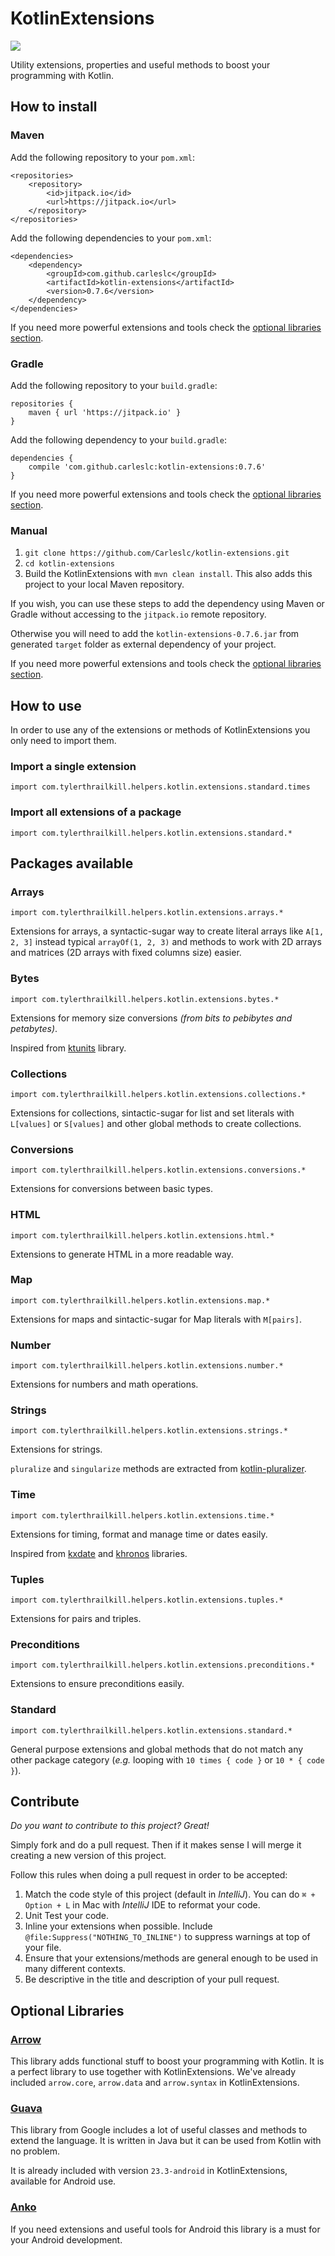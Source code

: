 # KotlinExtensions
[![](https://jitpack.io/v/Carleslc/kotlin-extensions.svg)](https://jitpack.io/#Carleslc/kotlin-extensions)

Utility extensions, properties and useful methods to boost your programming with Kotlin.

## How to install

### Maven
Add the following repository to your `pom.xml`:
```
<repositories>
    <repository>
        <id>jitpack.io</id>
        <url>https://jitpack.io</url>
    </repository>
</repositories>
```

Add the following dependencies to your `pom.xml`:
```
<dependencies>
    <dependency>
    	<groupId>com.github.carleslc</groupId>
    	<artifactId>kotlin-extensions</artifactId>
    	<version>0.7.6</version>
    </dependency>
</dependencies>
```

If you need more powerful extensions and tools check the [optional libraries section](https://github.com/Carleslc/kotlin-extensions#optional-libraries).

### Gradle

Add the following repository to your `build.gradle`:

```
repositories {
    maven { url 'https://jitpack.io' }
}
```

Add the following dependency to your `build.gradle`:
```
dependencies {
    compile 'com.github.carleslc:kotlin-extensions:0.7.6'
}
```

If you need more powerful extensions and tools check the [optional libraries section](https://github.com/Carleslc/kotlin-extensions#optional-libraries).

### Manual

1. `git clone https://github.com/Carleslc/kotlin-extensions.git`
2. `cd kotlin-extensions`
3. Build the KotlinExtensions with `mvn clean install`. This also adds this project to your local Maven repository.

If you wish, you can use these steps to add the dependency using Maven or Gradle without accessing to the `jitpack.io` remote repository.

Otherwise you will need to add the `kotlin-extensions-0.7.6.jar` from generated `target` folder as external dependency of your project.

If you need more powerful extensions and tools check the [optional libraries section](https://github.com/Carleslc/kotlin-extensions#optional-libraries).

## How to use

In order to use any of the extensions or methods of KotlinExtensions you only need to import them.

### Import a single extension
`import com.tylerthrailkill.helpers.kotlin.extensions.standard.times`

### Import all extensions of a package
`import com.tylerthrailkill.helpers.kotlin.extensions.standard.*`

## Packages available

### Arrays
`import com.tylerthrailkill.helpers.kotlin.extensions.arrays.*`

Extensions for arrays, a syntactic-sugar way to create literal arrays like `A[1, 2, 3]` instead typical `arrayOf(1, 2, 3)`
and methods to work with 2D arrays and matrices (2D arrays with fixed columns size) easier.

### Bytes
`import com.tylerthrailkill.helpers.kotlin.extensions.bytes.*`

Extensions for memory size conversions _(from bits to pebibytes and petabytes)_.

Inspired from [ktunits](https://github.com/sargunster/ktunits) library.

### Collections
`import com.tylerthrailkill.helpers.kotlin.extensions.collections.*`

Extensions for collections, sintactic-sugar for list and set literals with `L[values]` or `S[values]` and other global methods to create collections.

### Conversions
`import com.tylerthrailkill.helpers.kotlin.extensions.conversions.*`

Extensions for conversions between basic types.

### HTML
`import com.tylerthrailkill.helpers.kotlin.extensions.html.*`

Extensions to generate HTML in a more readable way.

### Map
`import com.tylerthrailkill.helpers.kotlin.extensions.map.*`

Extensions for maps and sintactic-sugar for Map literals with `M[pairs]`.

### Number
`import com.tylerthrailkill.helpers.kotlin.extensions.number.*`

Extensions for numbers and math operations.

### Strings
`import com.tylerthrailkill.helpers.kotlin.extensions.strings.*`

Extensions for strings.

`pluralize` and `singularize` methods are extracted from [kotlin-pluralizer](https://github.com/cesarferreira/kotlin-pluralizer).

### Time
`import com.tylerthrailkill.helpers.kotlin.extensions.time.*`

Extensions for timing, format and manage time or dates easily.

Inspired from [kxdate](https://github.com/yole/kxdate) and [khronos](https://github.com/hotchemi/khronos) libraries.

### Tuples
`import com.tylerthrailkill.helpers.kotlin.extensions.tuples.*`

Extensions for pairs and triples.

### Preconditions
`import com.tylerthrailkill.helpers.kotlin.extensions.preconditions.*`

Extensions to ensure preconditions easily.

### Standard
`import com.tylerthrailkill.helpers.kotlin.extensions.standard.*`

General purpose extensions and global methods that do not match any other package category (_e.g._ looping with `10 times { code }` or `10 * { code }`).

## Contribute

_Do you want to contribute to this project? Great!_

Simply fork and do a pull request. Then if it makes sense I will merge it creating a new version of this project.

Follow this rules when doing a pull request in order to be accepted:

1. Match the code style of this project (default in _IntelliJ_). You can do `⌘ + Option + L` in Mac with _IntelliJ_ IDE to reformat your code. 
2. Unit Test your code.
3. Inline your extensions when possible. Include `@file:Suppress("NOTHING_TO_INLINE")` to suppress warnings at top of your file.
4. Ensure that your extensions/methods are general enough to be used in many different contexts.
5. Be descriptive in the title and description of your pull request.

## Optional Libraries

### [Arrow](https://github.com/arrow-kt/arrow)

This library adds functional stuff to boost your programming with Kotlin. It is a perfect library to use together with KotlinExtensions.
We've already included `arrow.core`, `arrow.data` and `arrow.syntax` in KotlinExtensions.

### [Guava](https://github.com/google/guava)

This library from Google includes a lot of useful classes and methods to extend the language. It is written in Java but it can be used from Kotlin with no problem.

It is already included with version `23.3-android` in KotlinExtensions, available for Android use.

### [Anko](https://github.com/Kotlin/anko)

If you need extensions and useful tools for Android this library is a must for your Android development.
